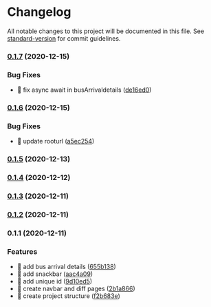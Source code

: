 # Changelog

All notable changes to this project will be documented in this file. See [standard-version](https://github.com/conventional-changelog/standard-version) for commit guidelines.

### [0.1.7](https://github.com/yeukfei02/singapore-bus-arrival-web/compare/v0.1.6...v0.1.7) (2020-12-15)


### Bug Fixes

* 🐛 fix async await in busArrivaldetails ([de16ed0](https://github.com/yeukfei02/singapore-bus-arrival-web/commit/de16ed06eb565a60a5d77451f2a1d8ffad78cc3f))

### [0.1.6](https://github.com/yeukfei02/singapore-bus-arrival-web/compare/v0.1.5...v0.1.6) (2020-12-15)


### Bug Fixes

* 🐛 update rooturl ([a5ec254](https://github.com/yeukfei02/singapore-bus-arrival-web/commit/a5ec254715184e7ed7bf2a4754aec3b9fd6781ae))

### [0.1.5](https://github.com/yeukfei02/singapore-bus-arrival-web/compare/v0.1.4...v0.1.5) (2020-12-13)

### [0.1.4](https://github.com/yeukfei02/singapore-bus-arrival-web/compare/v0.1.3...v0.1.4) (2020-12-12)

### [0.1.3](https://github.com/yeukfei02/singapore-bus-arrival-web/compare/v0.1.2...v0.1.3) (2020-12-11)

### [0.1.2](https://github.com/yeukfei02/singapore-bus-arrival-web/compare/v0.1.1...v0.1.2) (2020-12-11)

### 0.1.1 (2020-12-11)


### Features

* 🎸 add bus arrival details ([655b138](https://github.com/yeukfei02/singapore-bus-arrival-web/commit/655b13843a1bb78adb8d6fd54481d72d005b7e64))
* 🎸 add snackbar ([aac4a09](https://github.com/yeukfei02/singapore-bus-arrival-web/commit/aac4a091b3dddacd2df13eafa7f47ab623243248))
* 🎸 add unique id ([9d10ed5](https://github.com/yeukfei02/singapore-bus-arrival-web/commit/9d10ed5043a4027eee397576720c1bdf2faf83c3))
* 🎸 create navbar and diff pages ([2b1a866](https://github.com/yeukfei02/singapore-bus-arrival-web/commit/2b1a8667e3da9ebecf0d6c8780ccfd95e5ca228b))
* 🎸 create project structure ([f2b683e](https://github.com/yeukfei02/singapore-bus-arrival-web/commit/f2b683e76d6fda816afb250de707017c6677f37c))
